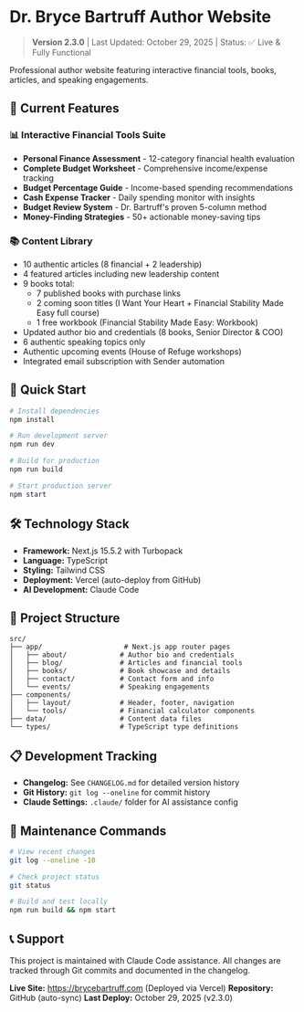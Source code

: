 # Dr. Bryce Bartruff Author Website

> **Version 2.3.0** | Last Updated: October 29, 2025 | Status: ✅ Live & Fully Functional

Professional author website featuring interactive financial tools, books, articles, and speaking engagements.

## 🎯 Current Features

### 📊 **Interactive Financial Tools Suite**
- **Personal Finance Assessment** - 12-category financial health evaluation
- **Complete Budget Worksheet** - Comprehensive income/expense tracking
- **Budget Percentage Guide** - Income-based spending recommendations
- **Cash Expense Tracker** - Daily spending monitor with insights
- **Budget Review System** - Dr. Bartruff's proven 5-column method
- **Money-Finding Strategies** - 50+ actionable money-saving tips

### 📚 **Content Library**
- 10 authentic articles (8 financial + 2 leadership)
- 4 featured articles including new leadership content
- 9 books total:
  - 7 published books with purchase links
  - 2 coming soon titles (I Want Your Heart + Financial Stability Made Easy full course)
  - 1 free workbook (Financial Stability Made Easy: Workbook)
- Updated author bio and credentials (8 books, Senior Director & COO)
- 6 authentic speaking topics only
- Authentic upcoming events (House of Refuge workshops)
- Integrated email subscription with Sender automation

## 🚀 Quick Start

```bash
# Install dependencies
npm install

# Run development server
npm run dev

# Build for production
npm run build

# Start production server
npm start
```

## 🛠 Technology Stack

- **Framework:** Next.js 15.5.2 with Turbopack
- **Language:** TypeScript
- **Styling:** Tailwind CSS
- **Deployment:** Vercel (auto-deploy from GitHub)
- **AI Development:** Claude Code

## 📁 Project Structure

```
src/
├── app/                    # Next.js app router pages
│   ├── about/             # Author bio and credentials
│   ├── blog/              # Articles and financial tools
│   ├── books/             # Book showcase and details
│   ├── contact/           # Contact form and info
│   └── events/            # Speaking engagements
├── components/            
│   ├── layout/            # Header, footer, navigation
│   └── tools/             # Financial calculator components
├── data/                  # Content data files
└── types/                 # TypeScript type definitions
```

## 📋 Development Tracking

- **Changelog:** See `CHANGELOG.md` for detailed version history
- **Git History:** `git log --oneline` for commit history  
- **Claude Settings:** `.claude/` folder for AI assistance config

## 🔧 Maintenance Commands

```bash
# View recent changes
git log --oneline -10

# Check project status
git status

# Build and test locally
npm run build && npm start
```

## 📞 Support

This project is maintained with Claude Code assistance. All changes are tracked through Git commits and documented in the changelog.

**Live Site:** https://brycebartruff.com (Deployed via Vercel)
**Repository:** GitHub (auto-sync)
**Last Deploy:** October 29, 2025 (v2.3.0)